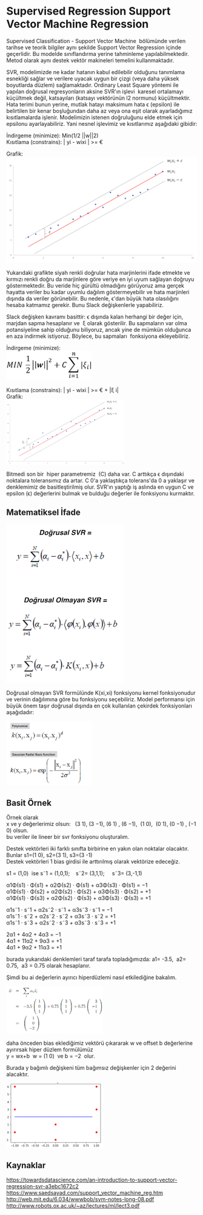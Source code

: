 # Supervised Regression Support Vector Machine Regression

Supervised Classification - Support Vector Machine  bölümünde verilen tarihse ve teorik bilgiler aynı şekilde Support Vector Regression içinde geçerlidir. Bu modelde sınıflandırma yerine tahminleme yapılabilmektedir. Metod olarak aynı destek vektör makineleri temelini kullanmaktadır.

SVR, modelimizde ne kadar hatanın kabul edilebilir olduğunu tanımlama esnekliği sağlar ve verilere uyacak uygun bir çizgi (veya daha yüksek boyutlarda düzlem) sağlamaktadır. Ordinary Least Square yöntemi ile yapılan doğrusal regresyonların aksine SVR'ın işlevi  karesel ortalamayı küçültmek değil, katsayıları (katsayı vektörünün l2 normunu) küçültmektir. 
Hata terimi bunun yerine, mutlak hatayı maksimum hata ϵ (epsilon) ile belirtilen bir kenar boşluğundan daha az veya ona eşit olarak ayarladığımız kısıtlamalarda işlenir. 
Modelimizin istenen doğruluğunu elde etmek için epsilonu ayarlayabiliriz. 
Yani nesnel işlevimiz ve kısıtlarımız aşağıdaki gibidir:

İndirgeme (minimize): Min(1/2 ||w||2)    
Kısıtlama (constrains): | yi  - wixi | >= €    

Grafik:  
![](../images/svr1.png)

Yukarıdaki grafikte siyah renkli doğrular hata marjinlerini ifade etmekte ve kırmızı renkli doğru da marjinlere göre veriye en iyi uyum sağlayan doğruyu göstermektedir. Bu veride hiç gürültü olmadığını görüyoruz ama gerçek hayatta veriler bu kadar uyumlu dağılım göstermeyebilir ve hata marjinleri dışında da veriler görünebilir. Bu nedenle, ϵ'dan büyük hata olasılığını hesaba katmamız gerekir. Bunu Slack değişkenlerle yapabiliriz.

Slack değişken kavramı basittir: ϵ dışında kalan herhangi bir değer için, marjdan sapma hesaplanır ve  ξ olarak gösterilir.
Bu sapmaların var olma potansiyeline sahip olduğunu biliyoruz, ancak yine de mümkün olduğunca en aza indirmek istiyoruz. Böylece, bu sapmaları  fonksiyona ekleyebiliriz.

İndirgeme (minimize):  
![](../images/svr2.png)

Kısıtlama (constrains): | yi  - wixi | >= € + |ξ i|  
Grafik:  
![](../images/svr3.png)

Bitmedi son bir  hiper parametremiz  (C) daha var. C arttıkça ϵ dışındaki noktalara toleransımız da artar.
C 0'a yaklaştıkça tolerans'da 0 a yaklaşır ve denklemimiz de basitleştirilmiş olur.
SVR'ın yaptığı iş aslında en uygun C ve epsilon (ϵ) değerlerini bulmak ve bulduğu değerler ile fonksiyonu kurmaktır.


## Matematiksel İfade

![](../images/svr4.png)

Doğrusal olmayan SVR formülünde K(xi,xi) fonksiyonu kernel fonksiyonudur ve verinin dağılımına göre bu fonksiyonu seçebiliriz.
Model performansı için büyük önem taşır doğrusal dışında en çok kullanılan çekirdek fonksiyonları aşağıdadır:

![](../images/svr5.png)


## Basit Örnek

Örnek olarak  
x ve y değerlerimiz olsun:   (3 1), (3 −1), (6 1) , (6 −1),  (1 0),  (0 1), (0 −1) , (−1 0) olsun.   
bu veriler ile lineer bir svr fonksiyonu oluşturalım.  

Destek vektörleri iki farklı sınıfta birbirine en yakın olan noktalar olacaktır.   Bunlar s1=(1 0), s2=(3 1), s3=(3 -1)  
Destek vektörleri 1 bias girdisi ile arttırılmış olarak vektörize edeceğiz.  

 s1 = (1,0)  ise s˜1 = (1,0,1);    s˜2= (3,1,1);     s˜3= (3,-1,1)  
     
α1Φ(s1) · Φ(s1) + α2Φ(s2) · Φ(s1) + α3Φ(s3) · Φ(s1) = −1   
α1Φ(s1) · Φ(s2) + α2Φ(s2) · Φ(s2) + α3Φ(s3) · Φ(s2) = +1   
α1Φ(s1) · Φ(s3) + α2Φ(s2) · Φ(s3) + α3Φ(s3) · Φ(s3) = +1    
    
α1s˜1 · s˜1 + α2s˜2 · s˜1 + α3s˜3 · s˜1 = −1   
α1s˜1 · s˜2 + α2s˜2 · s˜2 + α3s˜3 · s˜2 = +1   
α1s˜1 · s˜3 + α2s˜2 · s˜3 + α3s˜3 · s˜3 = +1    
     
2α1 + 4α2 + 4α3 = −1    
4α1 + 11α2 + 9α3 = +1    
4α1 + 9α2 + 11α3 = +1    
     
burada yukarıdaki denklemleri taraf tarafa topladığımızda: a1= -3.5,  a2= 0.75,  a3 = 0.75 olarak hesaplanır.   

Şimdi bu ai değerlerin ayırıcı hiperdüzlemi nasıl etkilediğine bakalım.   

![](../images/svr6.png)  

daha önceden bias eklediğimiz vektörü çıkararak w ve offset b değerlerine ayırırsak hiper düzlem formülümüz   
y = wx+b  w = (1 0)  ve b = −2  olur.   

Burada y bağımlı değişkeni tüm bağımsız değişkenler için 2 değerini alacaktır.     

![](../images/svr7.png)   


## Kaynaklar
https://towardsdatascience.com/an-introduction-to-support-vector-regression-svr-a3ebc1672c2
https://www.saedsayad.com/support_vector_machine_reg.htm
http://web.mit.edu/6.034/wwwbob/svm-notes-long-08.pdf
http://www.robots.ox.ac.uk/~az/lectures/ml/lect3.pdf


